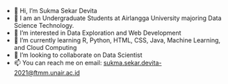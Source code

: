 - 👋 Hi, I’m Sukma Sekar Devita
- 👋 I am an Undergraduate Students at Airlangga University majoring Data Science Technology.
- 👀 I’m interested in Data Exploration and Web Development
- 🌱 I’m currently learning R, Python, HTML, CSS, Java, Machine Learning, and Cloud Computing
- 💞️ I’m looking to collaborate on Data Scientist
- 📫 You can reach me on email: sukma.sekar.devita-2021@ftmm.unair.ac.id
